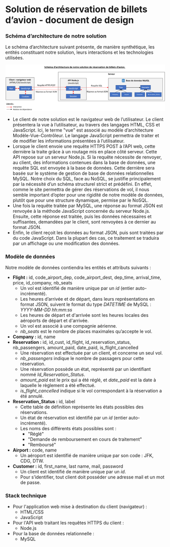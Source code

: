 # Solution de réservation de billets d’avion - document de design
### Schéma d’architecture de notre solution
Le schéma d’architecture suivant présente, de manière synthétique, les entités constituant notre solution, leurs interactions et les technologies utilisées.

![Schéma d’architecture de notre solution de réservation de billets d’avion.](./schema-architecture.png?raw=true "Schéma d’architecture de notre solution de réservation de billets d’avion.")
- Le client de notre solution est le navigateur web de l’utilisateur. Le client présentera la vue à l’utilisateur, au travers des langages HTML, CSS et JavaScript. Ici, le terme "vue" est associé au modèle d’architecture Modèle-Vue-Contrôleur. Le langage JavaScript permettra de traiter et de modifier les informations présentées à l’utilisateur.
- Lorsque le client envoie une requête HTTPS POST à l’API web, cette dernière la traite grâce à un routage mis en place côté serveur. Cette API repose sur un serveur Node.js. Si la requête nécessite de renvoyer, au client, des informations contenues dans la base de données, une requête SQL est envoyée à la base de données. Cette dernière sera basée sur le système de gestion de base de données relationnelles MySQL. Notre choix du SQL, face au NoSQL, se justifie principalement par la nécessité d’un schéma structurel strict et prédéfini. En effet, comme le site permettra de gérer des réservations de vol, il nous semble important d’opter pour une rigidité de notre modèle de données, plutôt que pour une structure dynamique, permise par le NoSQL.
- Une fois la requête traitée par MySQL, une réponse au format JSON est renvoyée à la méthode JavaScript concernée du serveur Node.js. Ensuite, cette réponse est traitée, puis les données nécessaires et suffisantes, demandées par le client, sont renvoyées à ce dernier au format JSON.
- Enfin, le client reçoit les données au format JSON, puis sont traitées par du code JavaScript. Dans la plupart des cas, ce traitement se traduira par un affichage ou une modification des données.
### Modèle de données
Notre modèle de données contiendra les entités et attributs suivants :
- **Flight :** id, code_airport_dep, code_airport_dest, dep_time, arrival_time, price, id_company, nb_seats
  - Un vol est identifié de manière unique par un *id* (entier auto-incrémenté).
  - Les heures d’arrivée et de départ, dans leurs représentations en format JSON, suivent le format du type *DATETIME* de MySQL : *YYYY-MM-DD hh:mm:ss*
  - Les heures de départ et d'arrivée sont les heures locales des aéroports de départ et d'arrivée.
  - Un vol est associé à une compagnie aérienne.
  - *nb_seats* est le nombre de places maximales qu’accepte le vol.
- **Company :** id, name
- **Reservation :** id, id_cust, id_flight, id_reservation_status, nb_passengers, amount_paid, date_paid, is_flight_cancelled
  - Une réservation est effectuée par un client, et concerne un seul vol.
  - *nb_passengers* indique le nombre de passagers pour cette réservation.
  - Une réservation possède un état, représenté par un identifiant nommé *Id_Reservation_Status*.
  - *amount_paid* est le prix qui a été réglé, et *date_paid* est la date à laquelle le règlement a été effectué.
  - *is_flight_cancelled* indique si le vol correspondant à la réservation a été annulé.
- **Reservation_Status :** id, label
  - Cette table de définition représente les états possibles des réservations.
  - Un état de réservation est identifié par un *id* (entier auto-incrémenté).
  - Les noms des différents états possibles sont :
    - "Réglé"
    - "Demande de remboursement en cours de traitement"
    - "Remboursé"
- **Airport :** code, name
  - Un aéroport est identifié de manière unique par son code : JFK, CDG, DTW.
- **Customer :** id, first_name, last name, mail, password
  - Un client est identifié de manière unique par un *id*.
  - Pour s’identifier, tout client doit posséder une adresse mail et un mot de passe.

### Stack technique
 - Pour l'application web mise à destination du client (navigateur) :
   - HTML/CSS
   - JavaScript
 - Pour l'API web traitant les requêtes HTTPS du client :
   - Node.js
 - Pour la base de données relationnelle :
   - MySQL